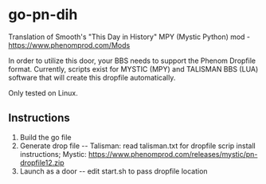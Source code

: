 # go-pn-dih
Translation of Smooth's "This Day in History" MPY (Mystic Python) mod - https://www.phenomprod.com/Mods

In order to utilize this door, your BBS needs to support the Phenom Dropfile format. 
Currently, scripts exist for MYSTIC (MPY) and TALISMAN BBS (LUA) software that will create this dropfile automatically.

Only tested on Linux.

## Instructions

1. Build the go file
2. Generate drop file -- Talisman: read talisman.txt for dropfile scrip install instructions; Mystic: https://www.phenomprod.com/releases/mystic/pn-dropfile12.zip
4. Launch as a door -- edit start.sh to pass dropfile location
